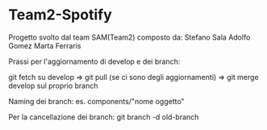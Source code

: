 # Team2-Spotify
Progetto svolto dal team SAM(Team2) composto da:
Stefano Sala
Adolfo Gomez
Marta Ferraris

Prassi per l'aggiornamento di develop e dei branch:

git fetch su develop => 
git pull (se ci sono degli aggiornamenti) => 
git merge develop sul proprio branch

Naming dei branch:
  es. components/"nome oggetto" 
  
Per la cancellazione dei branch: git branch -d old-branch
